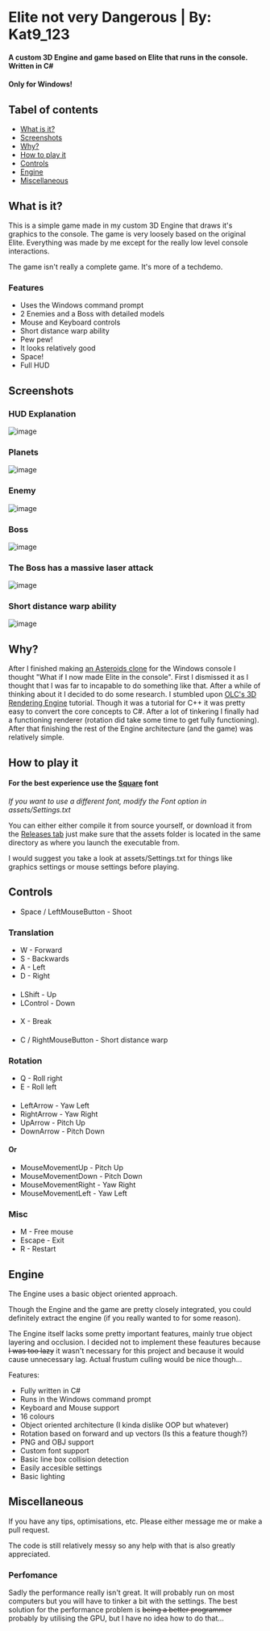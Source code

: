 # Elite not very Dangerous | By: Kat9_123
#### A custom 3D Engine and game based on Elite that runs in the console. Written in C#
#### Only for Windows!
## Tabel of contents
- [What is it?](#how-to-play-it)
- [Screenshots](#screenshots)
- [Why?](#why)
- [How to play it](#how-to-play-it)
- [Controls](#controls)
- [Engine](#engine)
- [Miscellaneous](#miscellaneous)


## What is it?
This is a simple game made in my custom 3D Engine that draws it's graphics to the console.
The game is very loosely based on the original Elite. 
Everything was made by me except for the really low level console interactions.

The game isn't really a complete game. It's more of a techdemo.

### Features
- Uses the Windows command prompt
- 2 Enemies and a Boss with detailed models
- Mouse and Keyboard controls
- Short distance warp ability
- Pew pew!
- It looks relatively good
- Space!
- Full HUD





## Screenshots
### HUD Explanation
![image](/screenshots/HUD.png)

### Planets
![image](/screenshots/Planets.png)

### Enemy
![image](/screenshots/Enemy.png)


### Boss
![image](/screenshots/Boss.png)

### The Boss has a massive laser attack
![image](/screenshots/BossLaser.png)

### Short distance warp ability
![image](/screenshots/Warp.png)

## Why?
After I finished making <a href="https://github.com/Kat9-123/Asteroids"> an Asteroids clone</a> for the Windows console
I thought "What if I now made Elite in the console". First I dismissed it as I thought
that I was far to incapable to do something like that. After a while of thinking about it I decided
to do some research. I stumbled upon 
<a href="https://www.youtube.com/watch?v=ih20l3pJoeU">OLC's 3D Rendering Engine</a> tutorial. Though
it was a tutorial for C++ it was pretty easy to convert the core concepts to C#. After a lot of 
tinkering I finally had a functioning renderer (rotation did take some time to get fully functioning).
After that finishing the rest of the Engine architecture (and the game) was relatively simple.



## How to play it
#### For the best experience use the <a href="https://strlen.com/square/">Square</a> font
<i>If you want to use a different font, modify the Font option in assets/Settings.txt</i>


You can either either compile it from source yourself, or download it from the <a href=https://github.com/Kat9-123/Elite/releases>Releases tab</a> just make sure that the assets folder is located in the same directory as where you launch the executable from.

I would suggest you take a look at assets/Settings.txt for things like graphics settings
or mouse settings before playing.



## Controls
- Space / LeftMouseButton - Shoot


### Translation
- W - Forward
- S - Backwards
- A - Left
- D - Right
####
- LShift - Up
- LControl - Down
####
- X - Break
####
- C / RightMouseButton - Short distance warp



### Rotation
- Q - Roll right
- E - Roll left
####
####
- LeftArrow - Yaw Left
- RightArrow - Yaw Right
- UpArrow - Pitch Up
- DownArrow - Pitch Down
#### Or
- MouseMovementUp - Pitch Up
- MouseMovementDown - Pitch Down
- MouseMovementRight - Yaw Right
- MouseMovementLeft - Yaw Left

### Misc
- M - Free mouse
- Escape - Exit
- R - Restart




## Engine
The Engine uses a basic object oriented approach.

Though the Engine and the game are pretty closely integrated, you could definitely extract the engine
(if you really wanted to for some reason). 

The Engine itself lacks some pretty important features,
mainly true object layering and occlusion. I decided not to implement these feautures because
<s>I was too lazy</s> it wasn't necessary for this project and because it would cause unnecessary lag.
Actual frustum culling would be nice though...

Features:
- Fully written in C#
- Runs in the Windows command prompt
- Keyboard and Mouse support
- 16 colours
- Object oriented architecture (I kinda dislike OOP but whatever)
- Rotation based on forward and up vectors (Is this a feature though?)
- PNG and OBJ support
- Custom font support
- Basic line box collision detection
- Easily accesible settings
- Basic lighting


## Miscellaneous
If you have any tips, optimisations, etc. Please either message me or make a pull request.

The code is still relatively messy so any help with that is also greatly appreciated.

### Perfomance
Sadly the performance really isn't great. It will probably run on most computers
but you will have to tinker a bit with the settings. The best solution for the
performance problem is <s>being a better programmer</s> probably by utilising the GPU,
but I have no idea how to do that...
